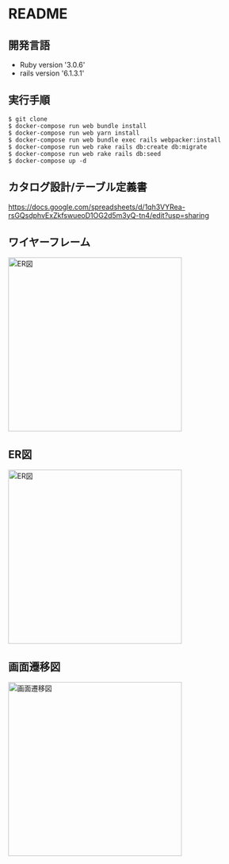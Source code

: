 # README

## 開発言語
- Ruby version '3.0.6'
- rails version '6.1.3.1'

## 実行手順
```
$ git clone
$ docker-compose run web bundle install
$ docker-compose run web yarn install
$ docker-compose run web bundle exec rails webpacker:install
$ docker-compose run web rake rails db:create db:migrate
$ docker-compose run web rake rails db:seed
$ docker-compose up -d
```

## カタログ設計/テーブル定義書
https://docs.google.com/spreadsheets/d/1qh3VYRea-rsGQsdphvExZkfswueoD1OG2d5m3yQ-tn4/edit?usp=sharing

## ワイヤーフレーム
<img src="doc/wireframe_image.drawio" alt="ER図" width='350px'>

## ER図
<img src="doc/er_image.drawio" alt="ER図" width='350px'>

## 画面遷移図
<img src="doc/sf_image.drawio" alt="画面遷移図" width='350px'>